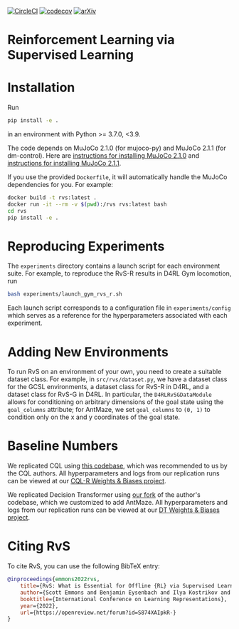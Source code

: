 [![CircleCI](https://circleci.com/gh/scottemmons/rvs/tree/main.svg?style=svg)](https://circleci.com/gh/scottemmons/rvs/tree/main)
[![codecov](https://codecov.io/gh/scottemmons/rvs/branch/main/graph/badge.svg)](https://codecov.io/gh/scottemmons/rvs)
[![arXiv](https://img.shields.io/badge/arXiv-2112.10751-b31b1b.svg)](https://arxiv.org/abs/2112.10751)

# Reinforcement Learning via Supervised Learning

# Installation

Run
```bash
pip install -e .
```
in an environment with Python >= 3.7.0, <3.9.

The code depends on MuJoCo 2.1.0 (for mujoco-py) and MuJoCo 2.1.1 (for dm-control). Here are [instructions for installing MuJoCo 2.1.0](https://github.com/openai/mujoco-py/tree/fb4babe73b1ef18b4bea4c6f36f6307e06335a2f#install-mujoco)
and [instructions for installing MuJoCo 2.1.1](https://github.com/deepmind/dm_control/tree/84fc2faa95ca2b354f3274bb3f3e0d29df7fb337#requirements-and-installation).

If you use the provided `Dockerfile`, it will automatically handle the MuJoCo
dependencies for you. For example:
```bash
docker build -t rvs:latest .
docker run -it --rm -v $(pwd):/rvs rvs:latest bash
cd rvs
pip install -e .
```

# Reproducing Experiments

The `experiments` directory contains a launch script for each environment suite. For
example, to reproduce the RvS-R results in D4RL Gym locomotion, run
```bash
bash experiments/launch_gym_rvs_r.sh
```
Each launch script corresponds to a configuration file in `experiments/config` which
serves as a reference for the hyperparameters associated with each experiment.

# Adding New Environments

To run RvS on an environment of your own, you need to create a suitable dataset class.
For example, in `src/rvs/dataset.py`, we have a dataset class for the GCSL environments,
a dataset class for RvS-R in D4RL, and a dataset class for RvS-G in D4RL. In particular,
the `D4RLRvSGDataModule` allows for conditioning on arbitrary dimensions of the goal
state using the `goal_columns` attribute; for AntMaze, we set `goal_columns` to `(0, 1)`
to condition only on the x and y coordinates of the goal state.

# Baseline Numbers

We replicated CQL using [this codebase](https://github.com/scottemmons/youngs-cql),
which was recommended to us by the CQL authors. All hyperparameters and logs from our
replication runs can be viewed at our [CQL-R Weights & Biases project](https://wandb.ai/scottemmons/SimpleSAC--cql).

We replicated Decision Transformer using [our fork](https://github.com/scottemmons/decision-transformer)
of the author's codebase, which we customized to add AntMaze. All hyperparameters and
logs from our replication runs can be viewed at our [DT Weights & Biases project](https://wandb.ai/scottemmons/decision-transformer).

# Citing RvS

To cite RvS, you can use the following BibTeX entry:

```bibtex
@inproceedings{emmons2022rvs,
    title={RvS: What is Essential for Offline {RL} via Supervised Learning?},
    author={Scott Emmons and Benjamin Eysenbach and Ilya Kostrikov and Sergey Levine},
    booktitle={International Conference on Learning Representations},
    year={2022},
    url={https://openreview.net/forum?id=S874XAIpkR-}
}
```
